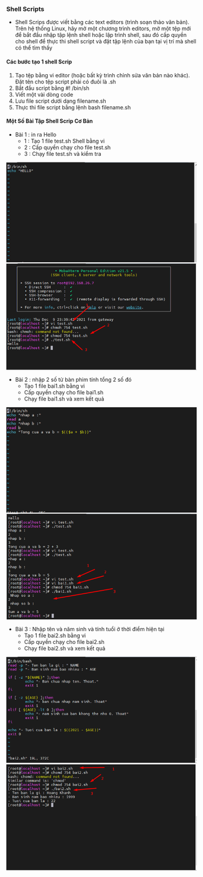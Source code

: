 ### Shell Scripts
- Shell Scrips được viết bằng các text editors (trình soạn thảo văn bản). Trên hệ thống Linux, hãy mở một chương trình editors, mở một tệp mới để bắt đầu nhập tập lệnh shell hoặc lập trình shell, sau đó cấp quyền cho shell để thực thi shell script và đặt tập lệnh của bạn tại vị trí mà shell có thể tìm thấy
#### Các bước tạo 1 shell Scrip
1. Tạo tệp bằng vi editor (hoặc bất kỳ trình chỉnh sửa văn bản nào khác). Đặt tên cho tệp script phải có đuôi là .sh
2. Bắt đầu script bằng #! /bin/sh
3. Viết một vài dòng code
4. Lưu file script dưới dạng filename.sh
5. Thực thi file script bằng lệnh bash filename.sh

#### Một Số Bài Tập Shell Scrip Cơ Bản
- Bài 1 : in ra Hello
    + 1 : Tạo 1 file test.sh Shell bằng vi 
    + 2 : Cấp quyền chạy cho file test.sh
    + 3 : Chạy file test.sh và kiểm tra  
     
<img src = "../jmg/khanh.png"> 
<img src = "../jmg/bai1.png">

- Bài 2 : nhập 2 số từ bàn phim tính tổng 2 số đó
    + Tạo 1 file bai1.sh bằng vi
    + Cấp quyền chạy cho file bai1.sh
    + Chạy file bai1.sh và xem kết quả
<img src = "../jmg/b1.1.png">
<img src = "../jmg/b1.2.png">

- Bài 3 : Nhập tên và năm sinh và tính tuổi ở thời điểm hiện tại
    + Tạo 1 file bai2.sh bằng vi
    + Cấp quyền chạy cho file bai2.sh
    + Chạy file bai2.sh và xem kết quả
<img src = "../jmg/b2.1.png">
<img src = "../jmg/b2.2.png">


